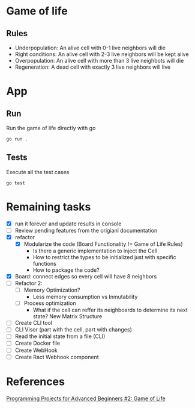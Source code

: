 # Game of life

## Rules

- Underpopulation: An alive cell with 0-1 live neighbors will die
- Right conditions: An alive cell with 2-3 live neighbors will be kept alive
- Overpopulation: An alive cell with more than 3 live neighbots will die
- Regeneration: A dead cell with exactly 3 live neighbors will live

# App
## Run

Run the game of life directly with go

`go run .`

## Tests

Execute all the test cases

`go test`

# Remaining tasks

- [X] run it forever and update results in console
- [ ] Review pending features from the origianl documentation
- [X] refactor
    - [X] Modularize the code (Board Functionality != Game of Life Rules) 
        - Is there a generic implementation to inject the Cell
        - How to restrict the types to be initialized just with specific functions
        - How to package the code?
- [X] Board: connect edges so every cell will have 8 neighbors
- [ ] Refactor 2:
    - [ ] Memory Optimization? 
        - Less memory consumption vs Inmutability
    - [ ] Process optimization
        - What if the cell can reffer its neighboards to determine its next state? New Matrix Structure
- [ ] Create CLI tool
- [ ] CLI Visor (part with the cell, part with changes)
- [ ] Read the initial state from a file (CLI)
- [ ] Create Docker file
- [ ] Create WebHook
- [ ] Create Ract Webhook component

# References

[Programming Projects for Advanced Beginners #2: Game of Life](https://robertheaton.com/2018/07/20/project-2-game-of-life/)